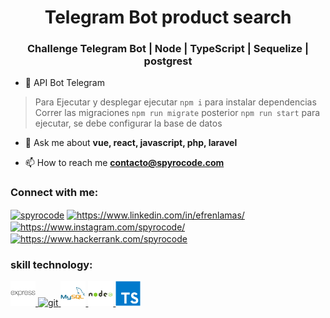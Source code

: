<h1 align="center">Telegram Bot product search</h1>
<h3 align="center">Challenge Telegram Bot  | Node | TypeScript | Sequelize | postgrest </h3>

- 🌱 API Bot Telegram 

>Para Ejecutar y desplegar
> ejecutar `npm i` para instalar dependencias
> Correr las migraciones `npm run migrate` posterior
> `npm run start` para ejecutar, se debe configurar la base de datos

- 💬 Ask me about **vue, react, javascript, php, laravel**

- 📫 How to reach me **contacto@spyrocode.com**

<h3 align="left">Connect with me:</h3>
<p align="left">
<a href="https://twitter.com/spyrocode" target="blank"><img align="center" src="https://raw.githubusercontent.com/rahuldkjain/github-profile-readme-generator/master/src/images/icons/Social/twitter.svg" alt="spyrocode" height="30" width="40" /></a>
<a href="https://linkedin.com/in/https://www.linkedin.com/in/efrenlamas/" target="blank"><img align="center" src="https://raw.githubusercontent.com/rahuldkjain/github-profile-readme-generator/master/src/images/icons/Social/linked-in-alt.svg" alt="https://www.linkedin.com/in/efrenlamas/" height="30" width="40" /></a>
<a href="https://instagram.com/https://www.instagram.com/spyrocode/" target="blank"><img align="center" src="https://raw.githubusercontent.com/rahuldkjain/github-profile-readme-generator/master/src/images/icons/Social/instagram.svg" alt="https://www.instagram.com/spyrocode/" height="30" width="40" /></a>
<a href="https://www.hackerrank.com/https://www.hackerrank.com/spyrocode" target="blank"><img align="center" src="https://raw.githubusercontent.com/rahuldkjain/github-profile-readme-generator/master/src/images/icons/Social/hackerrank.svg" alt="https://www.hackerrank.com/spyrocode" height="30" width="40" /></a>
</p>

<h3 align="left">skill technology:</h3>
<p align="left"> <a href="https://expressjs.com" target="_blank" rel="noreferrer"> <img src="https://raw.githubusercontent.com/devicons/devicon/master/icons/express/express-original-wordmark.svg" alt="express" width="40" height="40"/> </a> <a href="https://git-scm.com/" target="_blank" rel="noreferrer"> <img src="https://www.vectorlogo.zone/logos/git-scm/git-scm-icon.svg" alt="git" width="40" height="40"/> </a> <a href="https://www.mysql.com/" target="_blank" rel="noreferrer"> <img src="https://raw.githubusercontent.com/devicons/devicon/master/icons/mysql/mysql-original-wordmark.svg" alt="mysql" width="40" height="40"/> </a> <a href="https://nodejs.org" target="_blank" rel="noreferrer"> <img src="https://raw.githubusercontent.com/devicons/devicon/master/icons/nodejs/nodejs-original-wordmark.svg" alt="nodejs" width="40" height="40"/> </a> <a href="https://www.typescriptlang.org/" target="_blank" rel="noreferrer"> <img src="https://raw.githubusercontent.com/devicons/devicon/master/icons/typescript/typescript-original.svg" alt="typescript" width="40" height="40"/> </a> </p>
